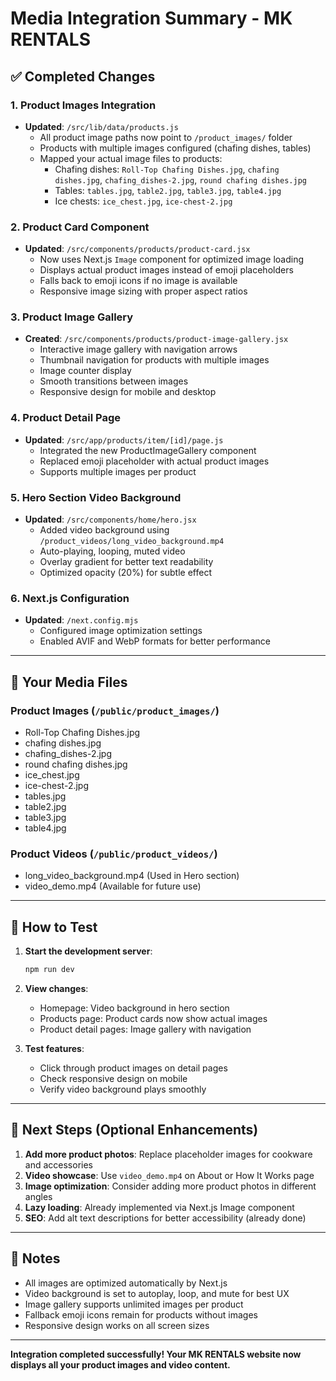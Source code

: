 # Media Integration Summary - MK RENTALS

## ✅ Completed Changes

### 1. **Product Images Integration**
- **Updated**: `/src/lib/data/products.js`
  - All product image paths now point to `/product_images/` folder
  - Products with multiple images configured (chafing dishes, tables)
  - Mapped your actual image files to products:
    - Chafing dishes: `Roll-Top Chafing Dishes.jpg`, `chafing dishes.jpg`, `chafing_dishes-2.jpg`, `round chafing dishes.jpg`
    - Tables: `tables.jpg`, `table2.jpg`, `table3.jpg`, `table4.jpg`
    - Ice chests: `ice_chest.jpg`, `ice-chest-2.jpg`

### 2. **Product Card Component**
- **Updated**: `/src/components/products/product-card.jsx`
  - Now uses Next.js `Image` component for optimized image loading
  - Displays actual product images instead of emoji placeholders
  - Falls back to emoji icons if no image is available
  - Responsive image sizing with proper aspect ratios

### 3. **Product Image Gallery**
- **Created**: `/src/components/products/product-image-gallery.jsx`
  - Interactive image gallery with navigation arrows
  - Thumbnail navigation for products with multiple images
  - Image counter display
  - Smooth transitions between images
  - Responsive design for mobile and desktop

### 4. **Product Detail Page**
- **Updated**: `/src/app/products/item/[id]/page.js`
  - Integrated the new ProductImageGallery component
  - Replaced emoji placeholder with actual product images
  - Supports multiple images per product

### 5. **Hero Section Video Background**
- **Updated**: `/src/components/home/hero.jsx`
  - Added video background using `/product_videos/long_video_background.mp4`
  - Auto-playing, looping, muted video
  - Overlay gradient for better text readability
  - Optimized opacity (20%) for subtle effect

### 6. **Next.js Configuration**
- **Updated**: `/next.config.mjs`
  - Configured image optimization settings
  - Enabled AVIF and WebP formats for better performance

---

## 📁 Your Media Files

### Product Images (`/public/product_images/`)
- Roll-Top Chafing Dishes.jpg
- chafing dishes.jpg
- chafing_dishes-2.jpg
- round chafing dishes.jpg
- ice_chest.jpg
- ice-chest-2.jpg
- tables.jpg
- table2.jpg
- table3.jpg
- table4.jpg

### Product Videos (`/public/product_videos/`)
- long_video_background.mp4 (Used in Hero section)
- video_demo.mp4 (Available for future use)

---

## 🚀 How to Test

1. **Start the development server**:
   ```bash
   npm run dev
   ```

2. **View changes**:
   - Homepage: Video background in hero section
   - Products page: Product cards now show actual images
   - Product detail pages: Image gallery with navigation

3. **Test features**:
   - Click through product images on detail pages
   - Check responsive design on mobile
   - Verify video background plays smoothly

---

## 🎯 Next Steps (Optional Enhancements)

1. **Add more product photos**: Replace placeholder images for cookware and accessories
2. **Video showcase**: Use `video_demo.mp4` on About or How It Works page
3. **Image optimization**: Consider adding more product photos in different angles
4. **Lazy loading**: Already implemented via Next.js Image component
5. **SEO**: Add alt text descriptions for better accessibility (already done)

---

## 📝 Notes

- All images are optimized automatically by Next.js
- Video background is set to autoplay, loop, and mute for best UX
- Image gallery supports unlimited images per product
- Fallback emoji icons remain for products without images
- Responsive design works on all screen sizes

---

**Integration completed successfully! Your MK RENTALS website now displays all your product images and video content.**
